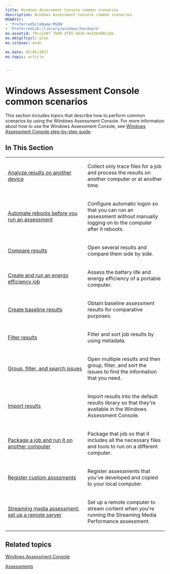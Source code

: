 ```yaml
---
title: Windows Assessment Console common scenarios
description: Windows Assessment Console common scenarios
MSHAttr:
- 'PreferredSiteName:MSDN'
- 'PreferredLib:/library/windows/hardware'
ms.assetid: f9cc2e6f-7b09-4fb5-b63b-4e33bd98c2de
ms.mktglfcycl: plan
ms.sitesec: msdn

ms.date: 05/05/2017
ms.topic: article


---
```


# Windows Assessment Console common scenarios


This section includes topics that describe how to perform common scenarios by using the Windows Assessment Console. For more information about how to use the Windows Assessment Console, see [Windows Assessment Console step-by-step guide](windows-assessment-console-step-by-step-guide.md).

## In This Section


<table>
<colgroup>
<col width="50%" />
<col width="50%" />
</colgroup>
<tbody>
<tr class="odd">
<td><p><a href="analyze-results-on-another-device.md" data-raw-source="[Analyze results on another device](analyze-results-on-another-device.md)">Analyze results on another device</a></p></td>
<td><p>Collect only trace files for a job and process the results on another computer or at another time.</p></td>
</tr>
<tr class="even">
<td><p><a href="automate-reboots-before-you-run-an-assessment.md" data-raw-source="[Automate reboots before you run an assessment](automate-reboots-before-you-run-an-assessment.md)">Automate reboots before you run an assessment</a></p></td>
<td><p>Configure automatic logon so that you can run an assessment without manually logging on to the computer after it reboots.</p></td>
</tr>
<tr class="odd">
<td><p><a href="compare-results.md" data-raw-source="[Compare results](compare-results.md)">Compare results</a></p></td>
<td><p>Open several results and compare them side by side.</p></td>
</tr>
<tr class="even">
<td><p><a href="create-and-run-an-energy-efficiency-job.md" data-raw-source="[Create and run an energy efficiency job](create-and-run-an-energy-efficiency-job.md)">Create and run an energy efficiency job</a></p></td>
<td><p>Assess the battery life and energy efficiency of a portable computer.</p></td>
</tr>
<tr class="odd">
<td><p><a href="create-baseline-results-for-comparing-windows-images.md" data-raw-source="[Create baseline results](create-baseline-results-for-comparing-windows-images.md)">Create baseline results</a></p></td>
<td><p>Obtain baseline assessment results for comparative purposes.</p></td>
</tr>
<tr class="even">
<td><p><a href="filter-results.md" data-raw-source="[Filter results](filter-results.md)">Filter results</a></p></td>
<td><p>Filter and sort job results by using metadata.</p></td>
</tr>
<tr class="odd">
<td><p><a href="group-filter-and-search-issues.md" data-raw-source="[Group, filter, and search issues](group-filter-and-search-issues.md)">Group, filter, and search issues</a></p></td>
<td><p>Open multiple results and then group, filter, and sort the issues to find the information that you need.</p></td>
</tr>
<tr class="even">
<td><p><a href="import-results.md" data-raw-source="[Import results](import-results.md)">Import results</a></p></td>
<td><p>Import results into the default results library so that they&#39;re available in the Windows Assessment Console.</p></td>
</tr>
<tr class="odd">
<td><p><a href="package-a-job-and-run-it-on-another-computer.md" data-raw-source="[Package a job and run it on another computer](package-a-job-and-run-it-on-another-computer.md)">Package a job and run it on another computer</a></p></td>
<td><p>Package that job so that it includes all the necessary files and tools to run on a different computer.</p></td>
</tr>
<tr class="even">
<td><p><a href="register-and-unregister-custom-assessments.md" data-raw-source="[Register custom assssments](register-and-unregister-custom-assessments.md)">Register custom assssments</a></p></td>
<td><p>Register assessments that you&#39;ve developed and copied to your local computer.</p></td>
</tr>
<tr class="odd">
<td><p><a href="set-up-a-remote-server-for-the-streaming-media-performance-assessment.md" data-raw-source="[Streaming media assessment: set up a remote server](set-up-a-remote-server-for-the-streaming-media-performance-assessment.md)">Streaming media assessment: set up a remote server</a></p></td>
<td><p>Set up a remote computer to stream content when you&#39;re running the Streaming Media Performance assessment.</p></td>
</tr>
</tbody>
</table>

 

## Related topics


[Windows Assessment Console](windows-assessment-console.md)

[Assessments](assessments.md)

 

 







